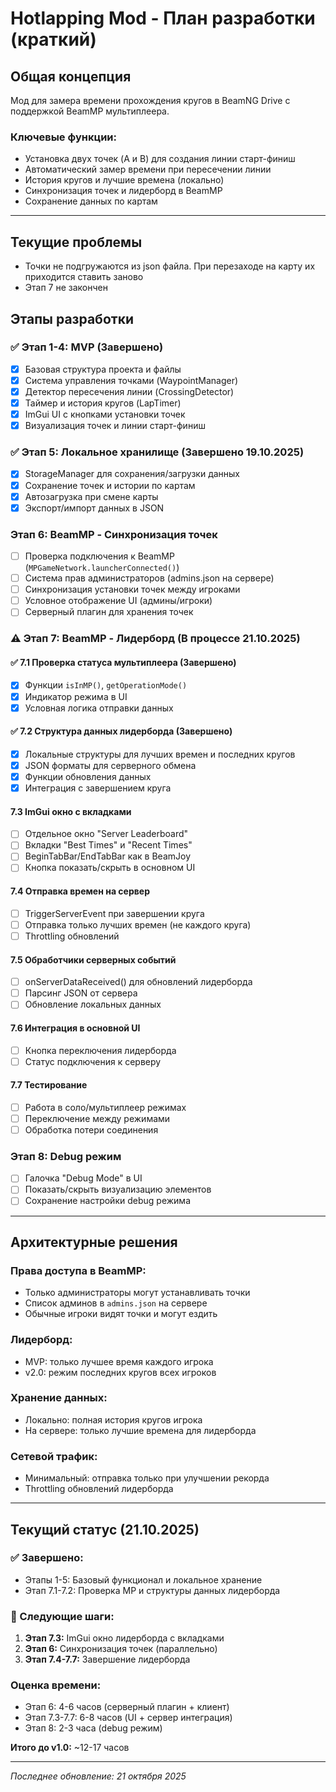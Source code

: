 # Hotlapping Mod - План разработки (краткий)

## Общая концепция
Мод для замера времени прохождения кругов в BeamNG Drive с поддержкой BeamMP мультиплеера.

### Ключевые функции:
- Установка двух точек (A и B) для создания линии старт-финиш
- Автоматический замер времени при пересечении линии
- История кругов и лучшие времена (локально)
- Синхронизация точек и лидерборд в BeamMP
- Сохранение данных по картам

---
## Текущие проблемы

- Точки не подгружаются из json файла. При перезаходе на карту их приходится ставить заново
- Этап 7 не закончен


## Этапы разработки

### ✅ Этап 1-4: MVP (Завершено)
- [x] Базовая структура проекта и файлы
- [x] Система управления точками (WaypointManager)
- [x] Детектор пересечения линии (CrossingDetector)
- [x] Таймер и история кругов (LapTimer)
- [x] ImGui UI с кнопками установки точек
- [x] Визуализация точек и линии старт-финиш

### ✅ Этап 5: Локальное хранилище (Завершено 19.10.2025)
- [x] StorageManager для сохранения/загрузки данных
- [x] Сохранение точек и истории по картам
- [x] Автозагрузка при смене карты
- [x] Экспорт/импорт данных в JSON

### Этап 6: BeamMP - Синхронизация точек
- [ ] Проверка подключения к BeamMP (`MPGameNetwork.launcherConnected()`)
- [ ] Система прав администраторов (admins.json на сервере)
- [ ] Синхронизация установки точек между игроками
- [ ] Условное отображение UI (админы/игроки)
- [ ] Серверный плагин для хранения точек

### ⚠️ Этап 7: BeamMP - Лидерборд (В процессе 21.10.2025)

#### ✅ 7.1 Проверка статуса мультиплеера (Завершено)
- [x] Функции `isInMP()`, `getOperationMode()`
- [x] Индикатор режима в UI
- [x] Условная логика отправки данных

#### ✅ 7.2 Структура данных лидерборда (Завершено)
- [x] Локальные структуры для лучших времен и последних кругов
- [x] JSON форматы для серверного обмена
- [x] Функции обновления данных
- [x] Интеграция с завершением круга

#### 7.3 ImGui окно с вкладками
- [ ] Отдельное окно "Server Leaderboard"
- [ ] Вкладки "Best Times" и "Recent Times"
- [ ] BeginTabBar/EndTabBar как в BeamJoy
- [ ] Кнопка показать/скрыть в основном UI

#### 7.4 Отправка времен на сервер
- [ ] TriggerServerEvent при завершении круга
- [ ] Отправка только лучших времен (не каждого круга)
- [ ] Throttling обновлений

#### 7.5 Обработчики серверных событий
- [ ] onServerDataReceived() для обновлений лидерборда
- [ ] Парсинг JSON от сервера
- [ ] Обновление локальных данных

#### 7.6 Интеграция в основной UI
- [ ] Кнопка переключения лидерборда
- [ ] Статус подключения к серверу

#### 7.7 Тестирование
- [ ] Работа в соло/мультиплеер режимах
- [ ] Переключение между режимами
- [ ] Обработка потери соединения

### Этап 8: Debug режим
- [ ] Галочка "Debug Mode" в UI
- [ ] Показать/скрыть визуализацию элементов
- [ ] Сохранение настройки debug режима

---

## Архитектурные решения

### Права доступа в BeamMP:
- Только администраторы могут устанавливать точки
- Список админов в `admins.json` на сервере
- Обычные игроки видят точки и могут ездить

### Лидерборд:
- MVP: только лучшее время каждого игрока
- v2.0: режим последних кругов всех игроков

### Хранение данных:
- Локально: полная история кругов игрока
- На сервере: только лучшие времена для лидерборда

### Сетевой трафик:
- Минимальный: отправка только при улучшении рекорда
- Throttling обновлений лидерборда

---

## Текущий статус (21.10.2025)

### ✅ Завершено:
- Этапы 1-5: Базовый функционал и локальное хранение
- Этап 7.1-7.2: Проверка MP и структуры данных лидерборда

### 🎯 Следующие шаги:
1. **Этап 7.3:** ImGui окно лидерборда с вкладками
2. **Этап 6:** Синхронизация точек (параллельно)
3. **Этап 7.4-7.7:** Завершение лидерборда

### Оценка времени:
- Этап 6: 4-6 часов (серверный плагин + клиент)
- Этап 7.3-7.7: 6-8 часов (UI + сервер интеграция)
- Этап 8: 2-3 часа (debug режим)

**Итого до v1.0:** ~12-17 часов

---

*Последнее обновление: 21 октября 2025*